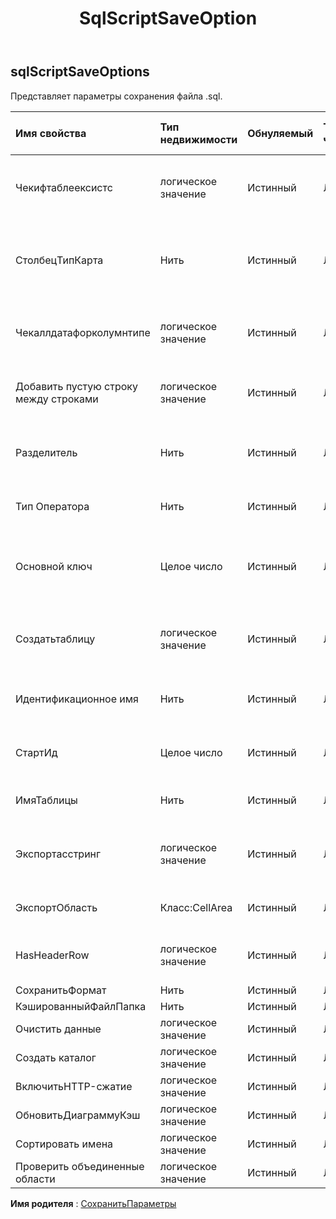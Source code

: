 ﻿---
title: SqlScriptSaveOption
second_title: Aspose.Cells Cloud Documen
type: docs
url: /ru/specification/model/sqlscriptsaveoptions/
description: "Aspose.Cells Спецификация облачной модели: SqlScriptSaveOptions. Легко обрабатывайте Excel и другие документы электронных таблиц с помощью таких функций, как открытие, создание, редактирование, разделение, слияние, сравнение и преобразование."
kwords: Excel, Office, электронная таблица, Cloud REST API, SqlScriptSaveOptions
weight: 50
---
## **sqlScriptSaveOptions**

 Представляет параметры сохранения файла .sql.

| Имя свойства| Тип недвижимости| Обнуляемый| Только чтение| Значение по умолчанию| Описание|
|:- |:- |:- |:- |:- |:- |
| Чекифтаблеексистс| логическое значение| Истинный| ЛОЖЬ|| Перед созданием проверьте, существует ли имя таблицы.|
| СтолбецТипКарта| Нить| Истинный| ЛОЖЬ|| Получает и устанавливает карту типов столбцов для другой базы данных.|
| Чекаллдатафорколумнтипе| логическое значение| Истинный| ЛОЖЬ|| Проверьте все данные, чтобы найти тип данных столбцов.|
| Добавить пустую строку между строками| логическое значение| Истинный| ЛОЖЬ|| Вставьте пустую строку между каждыми данными.|
| Разделитель| Нить| Истинный| ЛОЖЬ|| Получает и устанавливает разделитель символов сценария sql.|
| Тип Оператора| Нить| Истинный| ЛОЖЬ|| Получает и задает тип оператора sql.|
| Основной ключ| Целое число| Истинный| ЛОЖЬ|| Указывает, какой столбец является первичным ключом таблицы данных.|
| Создатьтаблицу| логическое значение| Истинный| ЛОЖЬ|| Указывает, экспортируется ли sql для создания таблицы.|
| Идентификационное имя| Нить| Истинный| ЛОЖЬ||Получает и задает имя столбца идентификатора.|
| СтартИд| Целое число| Истинный| ЛОЖЬ|| Получает и устанавливает начальный идентификатор.|
| ИмяТаблицы| Нить| Истинный| ЛОЖЬ|| Получает и задает имя таблицы.|
| Экспортасстринг| логическое значение| Истинный| ЛОЖЬ|| Указывает, экспортируются ли все данные в виде строкового значения.|
| ЭкспортОбласть| Класс:CellArea| Истинный| ЛОЖЬ|| Получает или задает диапазон экспорта.|
| HasHeaderRow| логическое значение| Истинный| ЛОЖЬ|| Указывает, содержит ли диапазон строку заголовка.|
| СохранитьФормат| Нить| Истинный| ЛОЖЬ|||
| КэшированныйФайлПапка| Нить| Истинный| ЛОЖЬ|||
| Очистить данные| логическое значение| Истинный| ЛОЖЬ|||
| Создать каталог| логическое значение| Истинный| ЛОЖЬ|||
| ВключитьHTTP-сжатие| логическое значение| Истинный| ЛОЖЬ|||
| ОбновитьДиаграммуКэш| логическое значение| Истинный| ЛОЖЬ|||
| Сортировать имена| логическое значение| Истинный| ЛОЖЬ|||
| Проверить объединенные области| логическое значение| Истинный| ЛОЖЬ|||

**Имя родителя** : [СохранитьПараметры](/specification/model/saveoptions)

